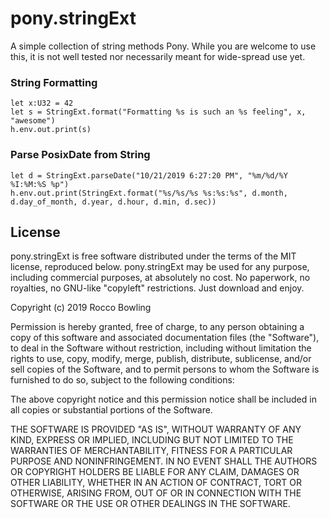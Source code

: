 # pony.stringExt

A simple collection of string methods Pony.  While you are welcome to use this, it is not well tested nor necessarily meant for wide-spread use yet.

### String Formatting
```
let x:U32 = 42
let s = StringExt.format("Formatting %s is such an %s feeling", x, "awesome")
h.env.out.print(s)
```

### Parse PosixDate from String
```
let d = StringExt.parseDate("10/21/2019 6:27:20 PM", "%m/%d/%Y %I:%M:%S %p")
h.env.out.print(StringExt.format("%s/%s/%s %s:%s:%s", d.month, d.day_of_month, d.year, d.hour, d.min, d.sec))
```

## License

pony.stringExt is free software distributed under the terms of the MIT license, reproduced below. pony.stringExt may be used for any purpose, including commercial purposes, at absolutely no cost. No paperwork, no royalties, no GNU-like "copyleft" restrictions. Just download and enjoy.

Copyright (c) 2019 Rocco Bowling

Permission is hereby granted, free of charge, to any person obtaining a copy of this software and associated documentation files (the "Software"), to deal in the Software without restriction, including without limitation the rights to use, copy, modify, merge, publish, distribute, sublicense, and/or sell copies of the Software, and to permit persons to whom the Software is furnished to do so, subject to the following conditions:

The above copyright notice and this permission notice shall be included in all copies or substantial portions of the Software.

THE SOFTWARE IS PROVIDED "AS IS", WITHOUT WARRANTY OF ANY KIND, EXPRESS OR IMPLIED, INCLUDING BUT NOT LIMITED TO THE WARRANTIES OF MERCHANTABILITY, FITNESS FOR A PARTICULAR PURPOSE AND NONINFRINGEMENT. IN NO EVENT SHALL THE AUTHORS OR COPYRIGHT HOLDERS BE LIABLE FOR ANY CLAIM, DAMAGES OR OTHER LIABILITY, WHETHER IN AN ACTION OF CONTRACT, TORT OR OTHERWISE, ARISING FROM, OUT OF OR IN CONNECTION WITH THE SOFTWARE OR THE USE OR OTHER DEALINGS IN THE SOFTWARE.